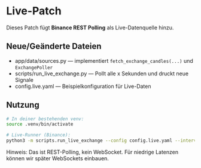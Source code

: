 
# Live-Patch

Dieses Patch fügt **Binance REST Polling** als Live-Datenquelle hinzu.

## Neue/Geänderte Dateien
- app/data/sources.py — implementiert `fetch_exchange_candles(...)` und `ExchangePoller`
- scripts/run_live_exchange.py — Pollt alle x Sekunden und druckt neue Signale
- config.live.yaml — Beispielkonfiguration für Live-Daten

## Nutzung
```bash
# In deiner bestehenden venv:
source .venv/bin/activate

# Live-Runner (Binance):
python3 -m scripts.run_live_exchange --config config.live.yaml --interval 5 --limit 500
```
Hinweis: Das ist REST-Polling, kein WebSocket. Für niedrige Latenzen können wir später WebSockets einbauen.
